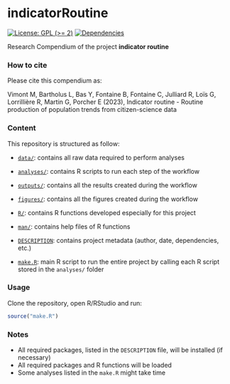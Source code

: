 
<!-- README.md is generated from README.Rmd. Please edit that file -->

# indicatorRoutine

<!-- badges: start -->

[![License: GPL (\>=
2)](https://img.shields.io/badge/License-GPL%20%28%3E%3D%202%29-blue.svg)](https://choosealicense.com/licenses/gpl-2.0/)
[![Dependencies](https://img.shields.io/badge/dependencies-2/94-green?style=flat)](#)
<!-- badges: end -->

Research Compendium of the project **indicator routine**

### How to cite

Please cite this compendium as:

Vimont M, Bartholus L, Bas Y, Fontaine B, Fontaine C, Julliard R, Loïs
G, Lorrillière R, Martin G, Porcher E (2023), Indicator routine -
Routine production of population trends from citizen-science data

### Content

This repository is structured as follow:

- [`data/`](https://github.com/MathildeVimont/indicatorRoutine/tree/master/data):
  contains all raw data required to perform analyses

- [`analyses/`](https://github.com/MathildeVimont/indicatorRoutine/tree/master/analyses/):
  contains R scripts to run each step of the workflow

- [`outputs/`](https://github.com/MathildeVimont/indicatorRoutine/tree/master/outputs):
  contains all the results created during the workflow

- [`figures/`](https://github.com/MathildeVimont/indicatorRoutine/tree/master/figures):
  contains all the figures created during the workflow

- [`R/`](https://github.com/MathildeVimont/indicatorRoutine/tree/master/R):
  contains R functions developed especially for this project

- [`man/`](https://github.com/MathildeVimont/indicatorRoutine/tree/master/man):
  contains help files of R functions

- [`DESCRIPTION`](https://github.com/MathildeVimont/indicatorRoutine/tree/master/DESCRIPTION):
  contains project metadata (author, date, dependencies, etc.)

- [`make.R`](https://github.com/MathildeVimont/indicatorRoutine/tree/master/make.R):
  main R script to run the entire project by calling each R script
  stored in the `analyses/` folder

### Usage

Clone the repository, open R/RStudio and run:

``` r
source("make.R")
```

### Notes

- All required packages, listed in the `DESCRIPTION` file, will be
  installed (if necessary)
- All required packages and R functions will be loaded
- Some analyses listed in the `make.R` might take time
